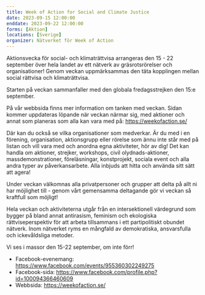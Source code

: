```yaml
---
title: Week of Action for Social and Climate Justice
date: 2023-09-15 12:00:00
enddate: 2023-09-22 12:00:00
forms: [Aktion]
locations: [Sverige]
organizer: Nätverket för Week of Action
---
```

Aktionsvecka för social- och klimaträttvisa arrangeras den 15 - 22 september över hela landet av ett nätverk av gräsrotsrörelser och organisationer! Genom veckan uppmärksammas den täta kopplingen mellan social rättvisa och klimaträttvisa.

Starten på veckan sammanfaller med den globala fredagsstrejken den 15:e september.

På vår webbsida finns mer information om tanken med veckan. Sidan kommer uppdateras löpande när veckan närmar sig, med aktioner och annat som planeras som alla kan vara med på: https://weekofaction.se/

Där kan du också se vilka organisationer som medverkar. Är du med i en förening, organisation, aktionsgrupp eller rörelse som ännu inte står med på listan och vill vara med och anordna egna aktiviteter, hör av dig! Det kan handla om aktioner, strejker, workshops, civil olydnads-aktioner, massdemonstrationer, föreläsningar, konstprojekt, sociala event och alla andra typer av påverkansarbete. Alla inbjuds att hitta och använda sitt sätt att agera!

Under veckan välkomnas alla privatpersoner och grupper att delta på allt ni har möjlighet till - genom vårt gemensamma deltagande gör vi veckan så kraftfull som möjligt!

Hela veckan och aktiviteterna utgår från en intersektionell värdegrund som bygger på bland annat antirasism, feminism och ekologiska rättviseperspektiv för att arbeta tillsammans i ett partipolitiskt obundet nätverk. Inom nätverket ryms en mångfald av demokratiska, ansvarsfulla och ickevåldsliga metoder.

Vi ses i massor den 15-22 september, om inte förr!

- Facebook-evenemang: https://www.facebook.com/events/955360302249275
- Facebook-sida: https://www.facebook.com/profile.php?id=100094366460609
- Webbsida: https://weekofaction.se/